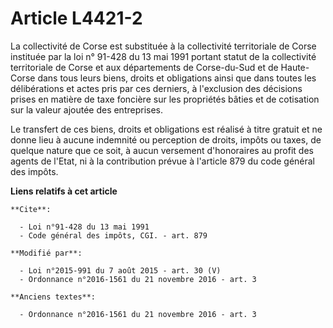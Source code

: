 # Article L4421-2

La collectivité de Corse est substituée à la collectivité territoriale de Corse instituée par la loi n° 91-428 du 13 mai 1991
portant statut de la collectivité territoriale de Corse et aux départements de Corse-du-Sud et de Haute-Corse dans tous leurs
biens, droits et obligations ainsi que dans toutes les délibérations et actes pris par ces derniers, à l'exclusion des
décisions prises en matière de taxe foncière sur les propriétés bâties et de cotisation sur la valeur ajoutée des
entreprises. 

Le transfert de ces biens, droits et obligations est réalisé à titre gratuit et ne donne lieu à aucune indemnité ou
perception de droits, impôts ou taxes, de quelque nature que ce soit, à aucun versement d'honoraires au profit des agents de
l'Etat, ni à la contribution prévue à l'article 879 du code général des impôts.

**Liens relatifs à cet article**

	**Cite**:

	  - Loi n°91-428 du 13 mai 1991
	  - Code général des impôts, CGI. - art. 879

	**Modifié par**:

	  - Loi n°2015-991 du 7 août 2015 - art. 30 (V)
	  - Ordonnance n°2016-1561 du 21 novembre 2016 - art. 3

	**Anciens textes**:

	  - Ordonnance n°2016-1561 du 21 novembre 2016 - art. 3
